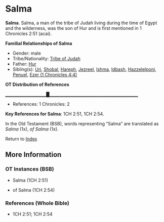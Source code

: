 # Salma
**Salma**. 
Salma, a man of the tribe of Judah living during the time of Egypt and the wilderness, was the son of Hur and is first mentioned in 1 Chronicles 2:51 (acai). 




**Familial Relationships of Salma**


* Gender: male
* Tribe/Nationality: [Tribe of Judah](../../../groups/md/acai/Judah.md)
* Father: [Hur](Hur.2.md)
* Sibling(s): [Uri](Uri.md), [Shobal](Shobal.2.md), [Hareph](Hareph.md), [Jezreel](Jezreel.md), [Ishma](Ishma.md), [Idbash](Idbash.md), [Hazzelelponi](Hazzelelponi.md), [Penuel](Penuel.md), [Ezer (1 Chronicles 4:4)](Ezer.2.md)


**OT Distribution of References**

▁▁▁▁▁▁▁▁▁▁▁▁█▁▁▁▁▁▁▁▁▁▁▁▁▁▁▁▁▁▁▁▁▁▁▁▁▁▁
* References: 1 Chronicles: 2



**Key References for Salma**: 
1CH 2:51, 1CH 2:54. 


In the Old Testament (BSB), words representing “Salma” are translated as 
*Salma* (1x), *of Salma* (1x). 




Return to [Index](00-Index.md)

## More Information

### OT Instances (BSB)

* Salma (1CH 2:51)

* of Salma (1CH 2:54)



### References (Whole Bible)

* 1CH 2:51; 1CH 2:54



